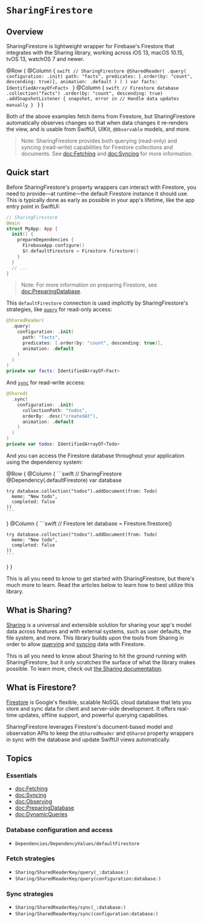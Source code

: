 # ``SharingFirestore``

## Overview

SharingFirestore is lightweight wrapper for Firebase's Firestore that integrates with the Sharing library, working across iOS 13, macOS 10.15, tvOS 13, watchOS 7 and newer.

@Row {
  @Column {
    ```swift
    // SharingFirestore
    @SharedReader(
      .query(
        configuration: .init(
          path: "facts",
          predicates: [.order(by: "count", descending: true)],
          animation: .default
        )
      )
    )
    var facts: IdentifiedArrayOf<Fact>
    ```
  }
  @Column {
    ```swift
    // Firestore
    database
      .collection("facts")
      .order(by: "count", descending: true)
      .addSnapshotListener { snapshot, error in
        // Handle data updates manually
      }
    ```
  }
}

Both of the above examples fetch items from Firestore, but SharingFirestore automatically observes changes so that when data changes it re-renders the view, and is usable from SwiftUI, UIKit, `@Observable` models, and more.

> Note: SharingFirestore provides both querying (read-only) and syncing (read-write) capabilities for Firestore collections and documents. See <doc:Fetching> and <doc:Syncing> for more information.

## Quick start

Before SharingFirestore's property wrappers can interact with Firestore, you need to provide—at
runtime—the default Firestore instance it should use. This is typically done as early as possible in your
app's lifetime, like the app entry point in SwiftUI:

```swift
// SharingFirestore
@main
struct MyApp: App {
  init() {
    prepareDependencies {
      FirebaseApp.configure()
      $0.defaultFirestore = Firestore.firestore()
    }
  }
  // ...
}
```

> Note: For more information on preparing Firestore, see <doc:PreparingDatabase>.

This `defaultFirestore` connection is used implicitly by SharingFirestore's strategies, like
[`query`](<doc:Sharing/SharedReaderKey/query(configuration:database:)-4sa1>) for read-only access:

```swift
@SharedReader(
  .query(
    configuration: .init(
      path: "facts",
      predicates: [.order(by: "count", descending: true)],
      animation: .default
    )
  )
)
private var facts: IdentifiedArrayOf<Fact>
```

And [`sync`](<doc:Sharing/SharedReaderKey/sync(configuration:database:)-3c82j>) for read-write access:

```swift
@Shared(
  .sync(
    configuration: .init(
      collectionPath: "todos",
      orderBy: .desc("createdAt"),
      animation: .default
    )
  )
)
private var todos: IdentifiedArrayOf<Todo>
```

And you can access the Firestore database throughout your application using the dependency system:

@Row {
  @Column {
    ```swift
    // SharingFirestore
    @Dependency(\.defaultFirestore) var database

    try database.collection("todos").addDocument(from: Todo(
      memo: "New todo",
      completed: false
    ))
    ```
  }
  @Column {
    ```swift
    // Firestore
    let database = Firestore.firestore()

    try database.collection("todos").addDocument(from: Todo(
      memo: "New todo",
      completed: false
    ))
    ```
  }
}

This is all you need to know to get started with SharingFirestore, but there's much more to learn. Read
the articles below to learn how to best utilize this library.

## What is Sharing?

[Sharing](https://github.com/pointfreeco/swift-sharing) is a universal and extensible solution for
sharing your app's model data across features and with external systems, such as user defaults,
the file system, and more. This library builds upon the tools from Sharing in order to allow
[querying](<doc:Fetching>) and [syncing](<doc:Syncing>) data with Firestore.

This is all you need to know about Sharing to hit the ground running with SharingFirestore, but it only
scratches the surface of what the library makes possible. To learn more, check out
[the Sharing documentation](https://swiftpackageindex.com/pointfreeco/swift-sharing/main/documentation/sharing/).

## What is Firestore?

[Firestore](https://firebase.google.com/docs/firestore) is Google's flexible, scalable NoSQL cloud database
that lets you store and sync data for client and server-side development. It offers real-time updates, offline support,
and powerful querying capabilities.

SharingFirestore leverages Firestore's document-based model and observation APIs to keep the `@SharedReader` and `@Shared`
property wrappers in sync with the database and update SwiftUI views automatically.

## Topics

### Essentials

- <doc:Fetching>
- <doc:Syncing>
- <doc:Observing>
- <doc:PreparingDatabase>
- <doc:DynamicQueries>

### Database configuration and access

- ``Dependencies/DependencyValues/defaultFirestore``

### Fetch strategies

- ``Sharing/SharedReaderKey/query(_:database:)``
- ``Sharing/SharedReaderKey/query(configuration:database:)``

### Sync strategies

- ``Sharing/SharedReaderKey/sync(_:database:)``
- ``Sharing/SharedReaderKey/sync(configuration:database:)``
